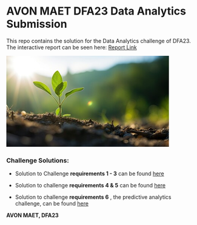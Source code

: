 # AVON MAET DFA23 Data Analytics Submission

This repo contains the solution for the Data Analytics challenge of DFA23. The interactive report can be seen here: [Report Link](https://app.powerbi.com/view?r=eyJrIjoiNTlmYTJkYmEtMWZjMC00ZDU5LTlhNjMtYTExNjBhZTNlYTA2IiwidCI6IjUwZDA2MjZhLTcwN2UtNDk2ZC1iOGU1LTIwYjk1NzA5MTYzZSJ9)

![](https://github.com/Ebuka456/AVONMAET-DFA23-DA-SOLUTION/blob/main/DFA23%20DA%20Solution/240_F_630416831_NRky9dmEFi2efOrWNgxEDke3M56wODx0.jpg)

### Challenge Solutions:

- Solution to Challenge **requirements 1 - 3** can be found [here](https://github.com/Ebuka456/AVONMAET-DFA23-DA-SOLUTION/blob/main/DFA23%20DA%20Solution/Datafest%20Africa%20Data%20Challenge.pdf)

- Solution to challenge **requirements 4 & 5** can be found [here](https://github.com/Ebuka456/AVONMAET-DFA23-DA-SOLUTION/blob/main/DFA23%20DA%20Solution/Avon%20Maet%20Comprehensive%20DA%20report..pdf)

- Solution to challenge **requirements 6** , the predictive analytics challenge, can be found [here](https://github.com/Ebuka456/AVONMAET-DFA23-DA-SOLUTION/blob/main/DFA23%20DA%20Solution/AVON-MAET%20PREDICTIVE%20ANALYTICS%20SOLUTION.ipynb)


**AVON MAET, DFA23**
